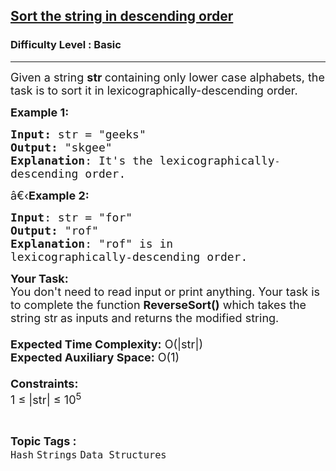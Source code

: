 <h2><a href="https://www.geeksforgeeks.org/problems/sort-the-string-in-descending-order3542/1?page=1&category=Strings&difficulty=Basic,Easy&status=unsolved&sortBy=submissions">Sort the string in descending order</a></h2><h3>Difficulty Level : Basic</h3><hr><div class="problems_problem_content__Xm_eO"><p><span style="font-size:18px">Given a string <strong>str&nbsp;</strong>containing only lower case alphabets, the task is to sort it in lexicographically-descending order. </span></p>

<p><span style="font-size:18px"><strong>Example 1:</strong></span></p>

<pre><span style="font-size:18px"><strong>Input: </strong>str = "geeks"
<strong>Output:</strong> "skgee"
<strong>Explanation</strong>: It's the lexicographically</span>-
<span style="font-size:18px">descending order.</span>
</pre>

<p><span style="font-size:18px">â€‹<strong>Example 2:</strong></span></p>

<pre><span style="font-size:18px"><strong>Input</strong>: str = "for"
<strong>Output:</strong> "rof"
<strong>Explanation</strong>: "rof" is in
lexicographically-descending order.</span>
</pre>

<p><span style="font-size:18px"><strong>Your Task:&nbsp;&nbsp;</strong><br>
You don't need to read input or print anything. Your task is to complete the function&nbsp;<strong>ReverseSort()</strong>&nbsp;which takes the string str<strong>&nbsp;</strong>as inputs and returns the modified string.<br>
<br>
<strong>Expected Time Complexity:</strong>&nbsp;O(|str|)<br>
<strong>Expected Auxiliary Space:</strong>&nbsp;O(1)<br>
<br>
<strong>Constraints:</strong><br>
1 ≤ |str| ≤ 10<sup>5</sup></span></p>
</div><br><p><span style=font-size:18px><strong>Topic Tags : </strong><br><code>Hash</code>&nbsp;<code>Strings</code>&nbsp;<code>Data Structures</code>&nbsp;